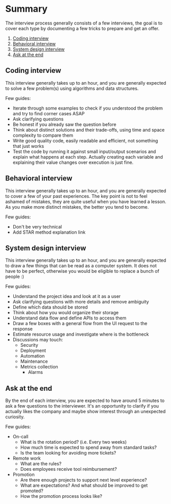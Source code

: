 # Summary

The interview process generally consists of a few interviews, the goal is to cover each type by documenting a few tricks to prepare and get an offer.

1. [Coding interview](#coding-interview)
1. [Behavioral interview](#behavioral-interview)
1. [System design interview](#system-design-interview)
1. [Ask at the end](#ask-at-the-end)

## Coding interview

This interview generally takes up to an hour, and you are generally expected to solve a few problem(s) using algorithms and data structures.

Few guides:
- Iterate through some examples to check if you understood the problem and try to find corner cases ASAP
- Ask clarifying questions
- Be honest if you already saw the question before
- Think about distinct solutions and their trade-offs, using time and space complexity to compare them
- Write good quality code, easily readable and efficient, not something that just works
- Test the code by running it against small input/output scenarios and explain what happens at each step. Actually creating each variable and explaining their value changes over execution is just fine.

## Behavioral interview

This interview generally takes up to an hour, and you are generally expected to cover a few of your past experiences. The key point is not to feel ashamed of mistakes, they are quite useful when you have learned a lesson. As you make more distinct mistakes, the better you tend to become.

Few guides:
- Don't be very technical
- Add STAR method explanation link

## System design interview

This interview generally takes up to an hour, and you are generally expected to draw a few things that can be read as a computer system. It does not have to be perfect, otherwise you would be eligible to  replace a bunch of people :)

Few guides:
- Understand the project idea and look at it as a user
- Ask clarifying questions with more details and remove ambiguity
- Define which data should be stored
- Think about how you would organize their storage
- Understand data flow and define APIs to access them
- Draw a few boxes with a general flow from the UI request to the response
- Estimate resource usage and investigate where is the bottleneck
- Discussions may touch:
  - Security
  - Deployment
  - Automation
  - Maintenance
  - Metrics collection
    - Alarms

## Ask at the end

By the end of each interview, you are expected to have around 5 minutes to ask a few questions to the interviewer. It's an opportunity to clarify if you actually likes the company and maybe show interest through an unexpected curiosity.

Few guides:
- On-call
  - What is the rotation period? (i.e. Every two weeks)
  - How much time is expected to spend away from standard tasks?
  - Is the team looking for avoiding more tickets?
- Remote work
  - What are the rules?
  - Does employees receive tool reimbursement?
- Promotion
  - Are there enough projects to support next level experience?
  - What are expectations? And what should be improved to get promoted?
  - How the promotion process looks like?


